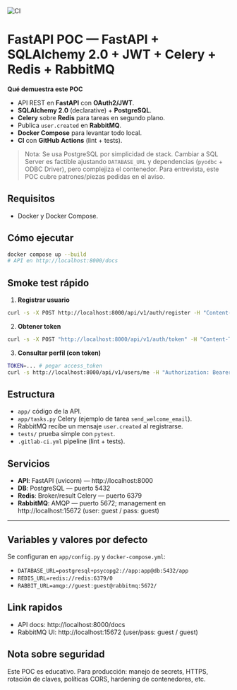 ![CI](https://github.com/mvecchiett/fastapi-sqlalchemy-celery-rabbitmq-poc/actions/workflows/ci.yml/badge.svg?branch=main)



# FastAPI POC — FastAPI + SQLAlchemy 2.0 + JWT + Celery + Redis + RabbitMQ

**Qué demuestra este POC**
- API REST en **FastAPI** con **OAuth2/JWT**.
- **SQLAlchemy 2.0** (declarative) + **PostgreSQL**.
- **Celery** sobre **Redis** para tareas en segundo plano.
- Publica `user.created` en **RabbitMQ**.
- **Docker Compose** para levantar todo local.
- **CI** con **GitHub Actions** (lint + tests).

> Nota: Se usa PostgreSQL por simplicidad de stack. Cambiar a SQL Server es factible ajustando `DATABASE_URL` y dependencias (`pyodbc` + ODBC Driver), pero complejiza el contenedor. Para entrevista, este POC cubre patrones/piezas pedidas en el aviso.

## Requisitos
- Docker y Docker Compose.

## Cómo ejecutar
```bash
docker compose up --build
# API en http://localhost:8000/docs
```

## Smoke test rápido
1) **Registrar usuario**
```bash
curl -s -X POST http://localhost:8000/api/v1/auth/register -H "Content-Type: application/json" -d '{"email":"demo@example.com","password":"Secret123!"}'
```
2) **Obtener token**
```bash
curl -s -X POST "http://localhost:8000/api/v1/auth/token" -H "Content-Type: application/x-www-form-urlencoded" -d "username=demo@example.com&password=Secret123!"
```
3) **Consultar perfil (con token)**
```bash
TOKEN=... # pegar access_token
curl -s http://localhost:8000/api/v1/users/me -H "Authorization: Bearer $TOKEN"
```

## Estructura
- `app/` código de la API.
- `app/tasks.py` Celery (ejemplo de tarea `send_welcome_email`).
- RabbitMQ recibe un mensaje `user.created` al registrarse.
- `tests/` prueba simple con `pytest`.
- `.gitlab-ci.yml` pipeline (lint + tests).

## Servicios
- **API**: FastAPI (uvicorn) — http://localhost:8000
- **DB**: PostgreSQL — puerto 5432
- **Redis**: Broker/result Celery — puerto 6379
- **RabbitMQ**: AMQP — puerto 5672; management en http://localhost:15672 (user: guest / pass: guest)

---

## Variables y valores por defecto
Se configuran en `app/config.py` y `docker-compose.yml`:
- `DATABASE_URL=postgresql+psycopg2://app:app@db:5432/app`
- `REDIS_URL=redis://redis:6379/0`
- `RABBIT_URL=amqp://guest:guest@rabbitmq:5672/`

## Link rapidos
- API docs: http://localhost:8000/docs
- RabbitMQ UI: http://localhost:15672 (user/pass: guest / guest)


## Nota sobre seguridad
Este POC es educativo. Para producción: manejo de secrets, HTTPS, rotación de claves, políticas CORS, hardening de contenedores, etc.

